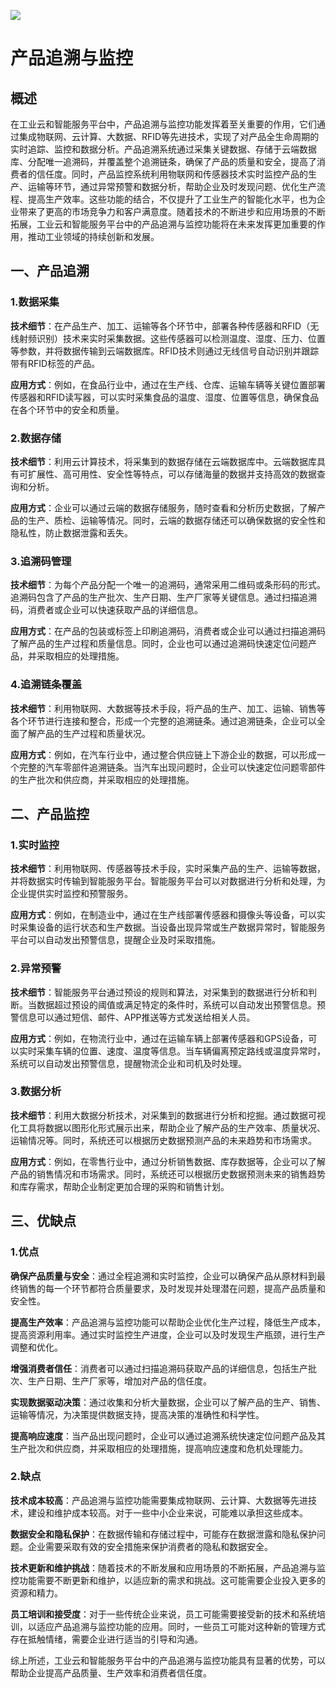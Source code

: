 
<!--
title: 工业云和智能服务平台中的产品追溯与监控
subtitle: 工业云和智能服务平台的产品追溯与监控
author: 柴浩轩
keyword: 工业云和智能服务平台，产品追溯与监控
published: 2024-05-22
topicImg: assets/5/md4.jpg
-->

![](assets/5/md4.jpg)
# 产品追溯与监控


## 概述

在工业云和智能服务平台中，产品追溯与监控功能发挥着至关重要的作用，它们通过集成物联网、云计算、大数据、RFID等先进技术，实现了对产品全生命周期的实时追踪、监控和数据分析。产品追溯系统通过采集关键数据、存储于云端数据库、分配唯一追溯码，并覆盖整个追溯链条，确保了产品的质量和安全，提高了消费者的信任度。同时，产品监控系统利用物联网和传感器技术实时监控产品的生产、运输等环节，通过异常预警和数据分析，帮助企业及时发现问题、优化生产流程、提高生产效率。这些功能的结合，不仅提升了工业生产的智能化水平，也为企业带来了更高的市场竞争力和客户满意度。随着技术的不断进步和应用场景的不断拓展，工业云和智能服务平台中的产品追溯与监控功能将在未来发挥更加重要的作用，推动工业领域的持续创新和发展。

## 一、产品追溯

### 1.数据采集
__技术细节__：在产品生产、加工、运输等各个环节中，部署各种传感器和RFID（无线射频识别）技术来实时采集数据。这些传感器可以检测温度、湿度、压力、位置等参数，并将数据传输到云端数据库。RFID技术则通过无线信号自动识别并跟踪带有RFID标签的产品。

__应用方式__：例如，在食品行业中，通过在生产线、仓库、运输车辆等关键位置部署传感器和RFID读写器，可以实时采集食品的温度、湿度、位置等信息，确保食品在各个环节中的安全和质量。

### 2.数据存储
__技术细节__：利用云计算技术，将采集到的数据存储在云端数据库中。云端数据库具有可扩展性、高可用性、安全性等特点，可以存储海量的数据并支持高效的数据查询和分析。

__应用方式__：企业可以通过云端的数据存储服务，随时查看和分析历史数据，了解产品的生产、质检、运输等情况。同时，云端的数据存储还可以确保数据的安全性和隐私性，防止数据泄露和丢失。

### 3.追溯码管理

__技术细节__：为每个产品分配一个唯一的追溯码，通常采用二维码或条形码的形式。追溯码包含了产品的生产批次、生产日期、生产厂家等关键信息。通过扫描追溯码，消费者或企业可以快速获取产品的详细信息。

__应用方式__：在产品的包装或标签上印刷追溯码，消费者或企业可以通过扫描追溯码了解产品的生产过程和质量信息。同时，企业也可以通过追溯码快速定位问题产品，并采取相应的处理措施。

### 4.追溯链条覆盖
__技术细节__：利用物联网、大数据等技术手段，将产品的生产、加工、运输、销售等各个环节进行连接和整合，形成一个完整的追溯链条。通过追溯链条，企业可以全面了解产品的生产过程和质量状况。

__应用方式__：例如，在汽车行业中，通过整合供应链上下游企业的数据，可以形成一个完整的汽车零部件追溯链条。当汽车出现问题时，企业可以快速定位问题零部件的生产批次和供应商，并采取相应的处理措施。

## 二、产品监控

### 1.实时监控
__技术细节__：利用物联网、传感器等技术手段，实时采集产品的生产、运输等数据，并将数据实时传输到智能服务平台。智能服务平台可以对数据进行分析和处理，为企业提供实时监控和预警服务。

__应用方式__：例如，在制造业中，通过在生产线部署传感器和摄像头等设备，可以实时采集设备的运行状态和生产数据。当设备出现异常或生产数据异常时，智能服务平台可以自动发出预警信息，提醒企业及时采取措施。

### 2.异常预警

__技术细节__：智能服务平台通过预设的规则和算法，对采集到的数据进行分析和判断。当数据超过预设的阈值或满足特定的条件时，系统可以自动发出预警信息。预警信息可以通过短信、邮件、APP推送等方式发送给相关人员。

__应用方式__：例如，在物流行业中，通过在运输车辆上部署传感器和GPS设备，可以实时采集车辆的位置、速度、温度等信息。当车辆偏离预定路线或温度异常时，系统可以自动发出预警信息，提醒物流企业和司机及时处理。

### 3.数据分析

__技术细节__：利用大数据分析技术，对采集到的数据进行分析和挖掘。通过数据可视化工具将数据以图形化形式展示出来，帮助企业了解产品的生产效率、质量状况、运输情况等。同时，系统还可以根据历史数据预测产品的未来趋势和市场需求。

__应用方式__：例如，在零售行业中，通过分析销售数据、库存数据等，企业可以了解产品的销售情况和市场需求。同时，系统还可以根据历史数据预测未来的销售趋势和库存需求，帮助企业制定更加合理的采购和销售计划。

## 三、优缺点

### 1.优点

__确保产品质量与安全__：通过全程追溯和实时监控，企业可以确保产品从原材料到最终销售的每一个环节都符合质量要求，及时发现并处理潜在问题，提高产品质量和安全性。

__提高生产效率__：产品追溯与监控功能可以帮助企业优化生产过程，降低生产成本，提高资源利用率。通过实时监控生产进度，企业可以及时发现生产瓶颈，进行生产调整和优化。

__增强消费者信任__：消费者可以通过扫描追溯码获取产品的详细信息，包括生产批次、生产日期、生产厂家等，增加对产品的信任度。

__实现数据驱动决策__：通过收集和分析大量数据，企业可以了解产品的生产、销售、运输等情况，为决策提供数据支持，提高决策的准确性和科学性。

__提高响应速度__：当产品出现问题时，企业可以通过追溯系统快速定位问题产品及其生产批次和供应商，并采取相应的处理措施，提高响应速度和危机处理能力。

### 2.缺点

__技术成本较高__：产品追溯与监控功能需要集成物联网、云计算、大数据等先进技术，建设和维护成本较高。对于一些中小企业来说，可能难以承担这些成本。

__数据安全和隐私保护__：在数据传输和存储过程中，可能存在数据泄露和隐私保护问题。企业需要采取有效的安全措施来保护消费者的隐私和数据安全。

__技术更新和维护挑战__：随着技术的不断发展和应用场景的不断拓展，产品追溯与监控功能需要不断更新和维护，以适应新的需求和挑战。这可能需要企业投入更多的资源和精力。

__员工培训和接受度__：对于一些传统企业来说，员工可能需要接受新的技术和系统培训，以适应产品追溯与监控功能的应用。同时，一些员工可能对这种新的管理方式存在抵触情绪，需要企业进行适当的引导和沟通。

综上所述，工业云和智能服务平台中的产品追溯与监控功能具有显著的优势，可以帮助企业提高产品质量、生产效率和消费者信任度。
